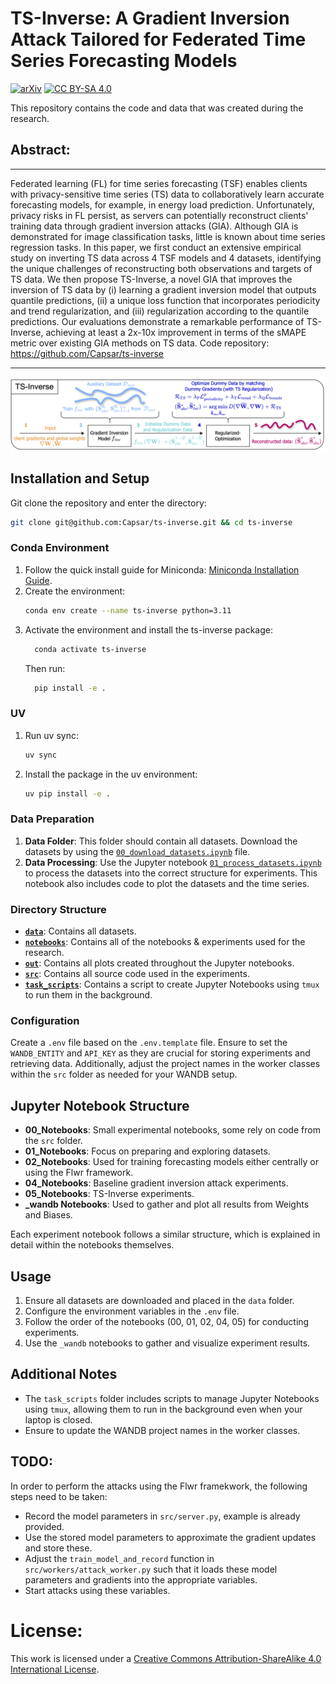 # TS-Inverse: A Gradient Inversion Attack Tailored for Federated Time Series Forecasting Models

[![arXiv](https://img.shields.io/badge/arXiv-2503.20952-b31b1b.svg)](https://arxiv.org/abs/2503.20952)
[![CC BY-SA 4.0][cc-by-sa-shield]][cc-by-sa]
<!-- [![SaTML](https://img.shields.io/badge/SaTML-2503.20952-115bab.svg)](https://arxiv.org/abs/2503.20952) -->

This repository contains the code and data that was created during the research.



## Abstract:

---

Federated learning (FL) for time series forecasting (TSF) enables clients with privacy-sensitive time series (TS) data to collaboratively learn accurate forecasting models, for example, in energy load prediction. Unfortunately, privacy risks in FL persist, as servers can potentially reconstruct clients' training data through gradient inversion attacks (GIA). Although GIA is demonstrated for image classification tasks, little is known about time series regression tasks. In this paper, we first conduct an extensive empirical study on inverting TS data across 4 TSF models and 4 datasets, identifying the unique challenges of reconstructing both observations and targets of TS data. We then propose TS-Inverse, a novel GIA that improves the inversion of TS data by (i) learning a gradient inversion model that outputs quantile predictions, (ii) a unique loss function that incorporates periodicity and trend regularization, and (iii) regularization according to the quantile predictions. Our evaluations demonstrate a remarkable performance of TS-Inverse, achieving at least a 2x-10x improvement in terms of the sMAPE metric over existing GIA methods on TS data. Code repository: https://github.com/Capsar/ts-inverse

---

![TS-Inverse](images/ts-inverse_framework.png)

## Installation and Setup

Git clone the repository and enter the directory:

```bash
git clone git@github.com:Capsar/ts-inverse.git && cd ts-inverse
```

### Conda Environment

1. Follow the quick install guide for Miniconda: [Miniconda Installation Guide](https://docs.anaconda.com/free/miniconda/).
2. Create the environment:
    ```bash
    conda env create --name ts-inverse python=3.11
    ```
3. Activate the environment and install the ts-inverse package:
    ```bash
      conda activate ts-inverse
    ```
    Then run:
    ```bash
      pip install -e .
    ```

### UV

1. Run uv sync:

    ```bash
    uv sync
    ```

2. Install the package in the uv environment:
    ```bash
    uv pip install -e .
    ```

### Data Preparation

1. **Data Folder**: This folder should contain all datasets. Download the datasets by using the [`00_download_datasets.ipynb`](data/00_download_datasets.ipynb)  file.
2. **Data Processing**: Use the Jupyter notebook [`01_process_datasets.ipynb`](data/01_process_datasets.ipynb) to process the datasets into the correct structure for experiments. This notebook also includes code to plot the datasets and the time series.

### Directory Structure

- **[`data`](data)**: Contains all datasets.
- **[`notebooks`](notebooks)**: Contains all of the notebooks & experiments used for the research.
- **[`out`](out)**: Contains all plots created throughout the Jupyter notebooks.
- **[`src`](src)**: Contains all source code used in the experiments.
- **[`task_scripts`](task_scripts)**: Contains a script to create Jupyter Notebooks using `tmux` to run them in the background.

### Configuration

Create a `.env` file based on the `.env.template` file. Ensure to set the `WANDB_ENTITY` and `API_KEY` as they are crucial for storing experiments and retrieving data. Additionally, adjust the project names in the worker classes within the `src` folder as needed for your WANDB setup.

## Jupyter Notebook Structure

- **00_Notebooks**: Small experimental notebooks, some rely on code from the `src` folder.
- **01_Notebooks**: Focus on preparing and exploring datasets.
- **02_Notebooks**: Used for training forecasting models either centrally or using the Flwr framework.
- **04_Notebooks**: Baseline gradient inversion attack experiments.
- **05_Notebooks**: TS-Inverse experiments.
- **_wandb Notebooks**: Used to gather and plot all results from Weights and Biases.

Each experiment notebook follows a similar structure, which is explained in detail within the notebooks themselves.

## Usage

1. Ensure all datasets are downloaded and placed in the `data` folder.
2. Configure the environment variables in the `.env` file.
4. Follow the order of the notebooks (00, 01, 02, 04, 05) for conducting experiments.
5. Use the `_wandb` notebooks to gather and visualize experiment results.

## Additional Notes

- The `task_scripts` folder includes scripts to manage Jupyter Notebooks using `tmux`, allowing them to run in the background even when your laptop is closed.
- Ensure to update the WANDB project names in the worker classes.

## TODO:

In order to perform the attacks using the Flwr framekwork, the following steps need to be taken:
- Record the model parameters in  `src/server.py`, example is already provided.
- Use the stored model parameters to approximate the gradient updates and store these.
- Adjust the `train_model_and_record` function in `src/workers/attack_worker.py` such that it loads these model parameters and gradients into the appropriate variables.
- Start attacks using these variables.



# License:

This work is licensed under a
[Creative Commons Attribution-ShareAlike 4.0 International License][cc-by-sa].

[cc-by-sa]: http://creativecommons.org/licenses/by-sa/4.0/
[cc-by-sa-shield]: https://img.shields.io/badge/License-CC%20BY--SA%204.0-lightgrey.svg
